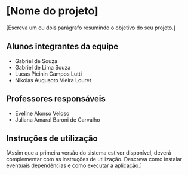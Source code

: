 # [Nome do projeto]

[Escreva um ou dois  parágrafo resumindo o objetivo do seu projeto.]

## Alunos integrantes da equipe

* Gabriel de Souza
* Gabriel de Lima Souza
* Lucas Picinin Campos Lutti
* Nikolas Augusoto Vieira Louret

## Professores responsáveis

* Eveline Alonso Veloso
* Juliana Amaral Baroni de Carvalho

## Instruções de utilização

[Assim que a primeira versão do sistema estiver disponível, deverá complementar com as instruções de utilização. Descreva como instalar eventuais dependências e como executar a aplicação.]
